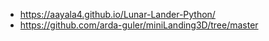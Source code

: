 * https://aayala4.github.io/Lunar-Lander-Python/
* https://github.com/arda-guler/miniLanding3D/tree/master